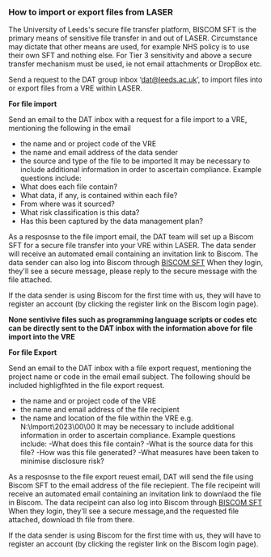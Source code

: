 ### How to import or export files from LASER

The University of Leeds's secure file transfer platform, BISCOM SFT is the primary means of sensitive file transfer in and out of LASER. 
Circumstance may dictate that other means are used, for example NHS policy is to use their own SFT and nothing else. 
For Tier 3 sensitivity and above a secure transfer mechanism must be used, ie not email attachments or DropBox etc.


Send a request to the DAT group inbox ‘dat@leeds.ac.uk’, to import files into or export files from a VRE within LASER.

**For file import**

Send an email to the DAT inbox with a request for a file import to a VRE, mentioning the following in the email
- the name and or project code of the VRE 
- the name and email address of the data sender
- the source and type of the file to be imported
It may be necessary to include additional information in order to ascertain compliance. Example questions include:
 - What does each file contain?
 - What data, if any, is contained within each file?
 - From where was it sourced?
 - What risk classification is this data?
 - Has this been captured by the data management plan?

As a resposnse to the file import email, the DAT team will set up a Biscom SFT for a secure file transfer into your VRE within LASER.
The data sender will receive an automated email containing an invitation link to Biscom. The data sender can also log into Biscom through [BISCOM SFT](https://laser-sft.leeds.ac.uk/sft) 
When they login, they'll see a secure message, please reply to the secure message with the file attached. 

If the data sender is using Biscom for the first time with us, they will have to register an account (by clicking the register link on the Biscom login page). 


**None sentivive files such as programming language scripts or codes etc can be directly sent to the DAT inbox with the information above for file import into the VRE**


**For file Export**

Send an email to the DAT inbox with a file export request, mentioning the project name or code in the email email subject.
The following should be included highligfhted in the file export request.
- the name and or project code of the VRE 
- the name and email address of the file recipient
- the name and location of the file within the VRE e.g. N:\Import\2023\00\00
It may be necessary to include additional information in order to ascertain compliance. Example questions include:
 -What does this file contain?
 -What is the source data for this file?
 -How was this file generated?
 -What measures have been taken to minimise disclosure risk?


As a resposnse to the file export reuest email, DAT will send the file using Biscom SFT to the email address of the file reciepient.
The file recipeint will receive an automated email containing an invitation link to downlaod the file in Biscom. The data recipeint can also log into Biscom through [BISCOM SFT](https://laser-sft.leeds.ac.uk/sft) 
When they login, they'll see a secure message,and the requested file attached, download th file from there.

If the data sender is using Biscom for the first time with us, they will have to register an account (by clicking the register link on the Biscom login page). 
